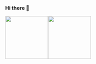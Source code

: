 ### Hi there 👋

<a href="https://github.com/praveenjayakody"><img height="137px" src="https://github-readme-stats.vercel.app/api?username=praveenjayakody&show_icons=true&theme=dark&hide_border=true&show_icons=true&include_all_commits=true&count_private=true&hide_title=true&show_icons=true" /><!-- wi*quL3fcV --><img height="137px" src="https://github-readme-stats.vercel.app/api/top-langs/?username=praveenjayakody&theme=dark&layout=compact&hide_border=true&hide_title=true&show_icons=true" /></a>

<!--
**praveenjayakody/praveenjayakody** is a ✨ _special_ ✨ repository because its `README.md` (this file) appears on your GitHub profile.

Here are some ideas to get you started:

- 🔭 I’m currently working on ...
- 🌱 I’m currently learning ...
- 👯 I’m looking to collaborate on ...
- 🤔 I’m looking for help with ...
- 💬 Ask me about ...
- 📫 How to reach me: ...
- 😄 Pronouns: ...
- ⚡ Fun fact: ...
-->
